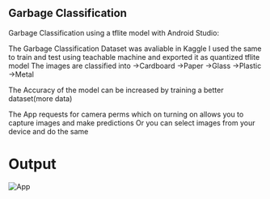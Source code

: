 ## Garbage Classification
Garbage Classification using a tflite model with Android Studio:

The Garbage Classification Dataset was avaliable in Kaggle I used the same to train and test using teachable machine and exported it as quantized tflite model
The images are classified into
->Cardboard
->Paper
->Glass
->Plastic
->Metal

The Accuracy of the model can be increased by training a better dataset(more data) 

The App requests for camera perms which on turning on allows you to capture images and make predictions 
Or you can select images from your device and do the same

# Output
![App](https://user-images.githubusercontent.com/80001304/148766660-85208c48-143d-4593-bdc6-6515dfceb93f.jpg)
